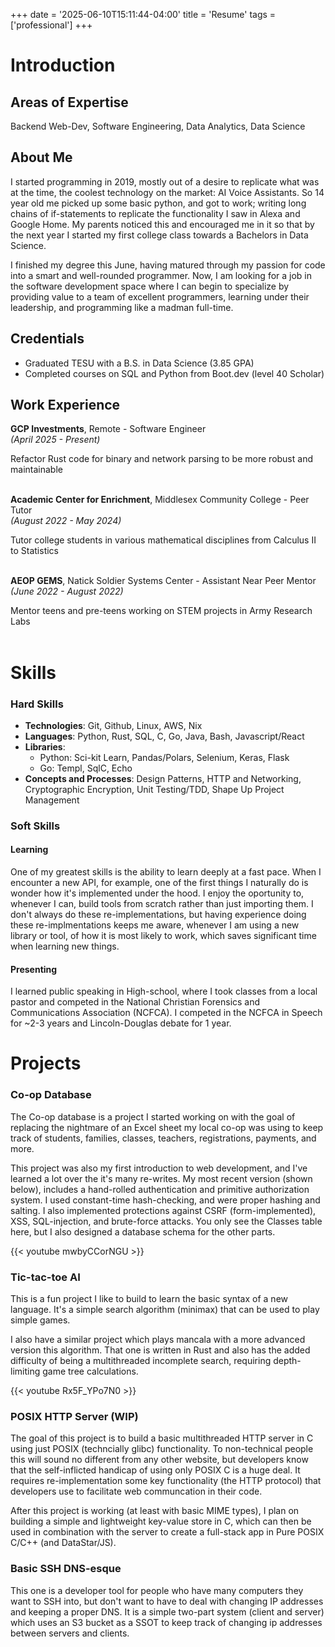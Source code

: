 +++
date = '2025-06-10T15:11:44-04:00'
title = 'Resume'
tags = ['professional']
+++

# Introduction

## Areas of Expertise

Backend Web-Dev,
Software Engineering,
Data Analytics,
Data Science

## About Me

I started programming in 2019, mostly out of a desire to replicate what was at the time, the coolest technology on the market: AI Voice Assistants. So 14 year old me picked up some basic python, and got to work; writing long chains of if-statements to replicate the functionality I saw in Alexa and Google Home. My parents noticed this and encouraged me in it so that by the next year I started my first college class towards a Bachelors in Data Science.

I finished my degree this June, having matured through my passion for code into a smart and well-rounded programmer. Now, I am looking for a job in the software development space where I can begin to specialize by providing value to a team of excellent programmers, learning under their leadership, and programming like a madman full-time.

## Credentials

- Graduated TESU with a B.S. in Data Science (3.85 GPA)
- Completed courses on SQL and Python from Boot.dev (level 40 Scholar)

## Work Experience

**GCP Investments**, Remote - Software Engineer<br>
*(April 2025 - Present)*

Refactor Rust code for binary and network parsing to be more robust and maintainable
<br>
<br>

**Academic Center for Enrichment**, Middlesex Community College - Peer Tutor <br>
*(August 2022 - May 2024)*

Tutor college students in various mathematical disciplines from Calculus II to Statistics
<br>
<br>

**AEOP GEMS**, Natick Soldier Systems Center - Assistant Near Peer Mentor<br>
*(June 2022 - August 2022)*

Mentor teens and pre-teens working on STEM projects in Army Research Labs
<br>
<br>

# Skills
### Hard Skills

- **Technologies**: Git, Github, Linux, AWS, Nix<br>
- **Languages**: Python, Rust, SQL, C, Go, Java, Bash, Javascript/React<br>
- **Libraries**:
    - Python: Sci-kit Learn, Pandas/Polars, Selenium, Keras, Flask<br>
    - Go: Templ, SqlC, Echo
- **Concepts and Processes**: Design Patterns, HTTP and Networking, Cryptographic Encryption, Unit Testing/TDD, Shape Up Project Management

### Soft Skills
#### Learning
One of my greatest skills is the ability to learn deeply at a fast pace. When I encounter a new API, for example, one of the first things I naturally do is wonder how it's implemented under the hood. I enjoy the oportunity to, whenever I can, build tools from scratch rather than just importing them. I don't always do these re-implementations, but having experience doing these re-implmentations keeps me aware, whenever I am using a new library or tool, of how it is most likely to work, which saves significant time when learning new things.

#### Presenting
I learned public speaking in High-school, where I took classes from a local pastor and competed in the National Christian Forensics and Communications Association (NCFCA). I competed in the NCFCA in Speech for ~2-3 years and Lincoln-Douglas debate for 1 year.

# Projects
### Co-op Database

The Co-op database is a project I started working on with the goal of replacing the nightmare of an Excel sheet my local co-op was using to keep track of students, families, classes, teachers, registrations, payments, and more.

This project was also my first introduction to web development, and I've learned a lot over the it's many re-writes. My most recent version (shown below), includes a hand-rolled authentication and primitive authorization system. I used constant-time hash-checking, and were proper hashing and salting. I also implemented protections against CSRF (form-implemented), XSS, SQL-injection, and brute-force attacks. You only see the Classes table here, but I also designed a database schema for the other parts.

{{< youtube mwbyCCorNGU >}}

### Tic-tac-toe AI
This is a fun project I like to build to learn the basic syntax of a new language. It's a simple search algorithm (minimax) that can be used to play simple games.

I also have a similar project which plays mancala with a more advanced version this algorithm. That one is written in Rust and also has the added difficulty of being a multithreaded incomplete search, requiring depth-limiting game tree calculations.

{{< youtube Rx5F_YPo7N0 >}}

### POSIX HTTP Server (WIP)
The goal of this project is to build a basic multithreaded HTTP server in C using just POSIX (techncially glibc) functionality. To non-technical people this will sound no different from any other website, but developers know that the self-inflicted handicap of using only POSIX C is a huge deal. It requires re-implementation some key functionality (the HTTP protocol) that developers use to facilitate web communcation in their code.

After this project is working (at least with basic MIME types), I plan on building a simple and lightweight key-value store in C, which can then be used in combination with the server to create a full-stack app in Pure POSIX C/C++ (and DataStar/JS).

### Basic SSH DNS-esque
This one is a developer tool for people who have many computers they want to SSH into, but don't want to have to deal with changing IP addresses and keeping a proper DNS. It is a simple two-part system (client and server) which uses an S3 bucket as a SSOT to keep track of changing ip addresses between servers and clients.

